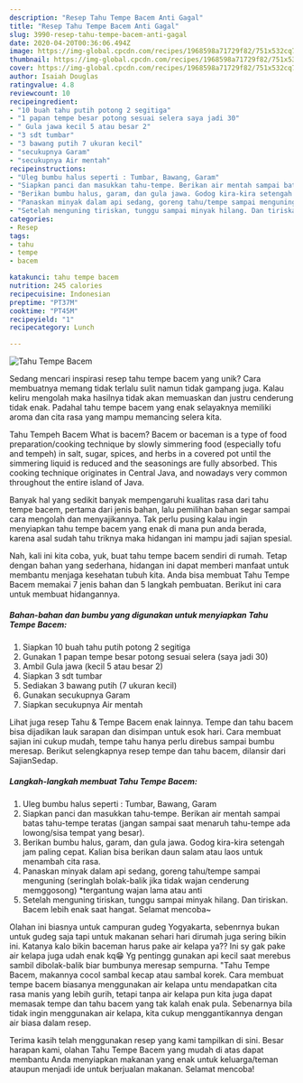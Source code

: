 ```yaml
---
description: "Resep Tahu Tempe Bacem Anti Gagal"
title: "Resep Tahu Tempe Bacem Anti Gagal"
slug: 3990-resep-tahu-tempe-bacem-anti-gagal
date: 2020-04-20T00:36:06.494Z
image: https://img-global.cpcdn.com/recipes/1968598a71729f82/751x532cq70/tahu-tempe-bacem-foto-resep-utama.jpg
thumbnail: https://img-global.cpcdn.com/recipes/1968598a71729f82/751x532cq70/tahu-tempe-bacem-foto-resep-utama.jpg
cover: https://img-global.cpcdn.com/recipes/1968598a71729f82/751x532cq70/tahu-tempe-bacem-foto-resep-utama.jpg
author: Isaiah Douglas
ratingvalue: 4.8
reviewcount: 10
recipeingredient:
- "10 buah tahu putih potong 2 segitiga"
- "1 papan tempe besar potong sesuai selera saya jadi 30"
- " Gula jawa kecil 5 atau besar 2"
- "3 sdt tumbar"
- "3 bawang putih 7 ukuran kecil"
- "secukupnya Garam"
- "secukupnya Air mentah"
recipeinstructions:
- "Uleg bumbu halus seperti : Tumbar, Bawang, Garam"
- "Siapkan panci dan masukkan tahu-tempe. Berikan air mentah sampai batas tahu-tempe teratas (jangan sampai saat menaruh tahu-tempe ada lowong/sisa tempat yang besar)."
- "Berikan bumbu halus, garam, dan gula jawa. Godog kira-kira setengah jam paling cepat. Kalian bisa berikan daun salam atau laos untuk menambah cita rasa."
- "Panaskan minyak dalam api sedang, goreng tahu/tempe sampai menguning (seringlah bolak-balik jika tidak wajan cenderung memggosong) *tergantung wajan lama atau anti"
- "Setelah menguning tiriskan, tunggu sampai minyak hilang. Dan tiriskan. Bacem lebih enak saat hangat. Selamat mencoba~"
categories:
- Resep
tags:
- tahu
- tempe
- bacem

katakunci: tahu tempe bacem 
nutrition: 245 calories
recipecuisine: Indonesian
preptime: "PT37M"
cooktime: "PT45M"
recipeyield: "1"
recipecategory: Lunch

---
```



![Tahu Tempe Bacem](https://img-global.cpcdn.com/recipes/1968598a71729f82/751x532cq70/tahu-tempe-bacem-foto-resep-utama.jpg)

Sedang mencari inspirasi resep tahu tempe bacem yang unik? Cara membuatnya memang tidak terlalu sulit namun tidak gampang juga. Kalau keliru mengolah maka hasilnya tidak akan memuaskan dan justru cenderung tidak enak. Padahal tahu tempe bacem yang enak selayaknya memiliki aroma dan cita rasa yang mampu memancing selera kita.

Tahu Tempeh Bacem What is bacem? Bacem or baceman is a type of food preparation/cooking technique by slowly simmering food (especially tofu and tempeh) in salt, sugar, spices, and herbs in a covered pot until the simmering liquid is reduced and the seasonings are fully absorbed. This cooking technique originates in Central Java, and nowadays very common throughout the entire island of Java.

Banyak hal yang sedikit banyak mempengaruhi kualitas rasa dari tahu tempe bacem, pertama dari jenis bahan, lalu pemilihan bahan segar sampai cara mengolah dan menyajikannya. Tak perlu pusing kalau ingin menyiapkan tahu tempe bacem yang enak di mana pun anda berada, karena asal sudah tahu triknya maka hidangan ini mampu jadi sajian spesial.


Nah, kali ini kita coba, yuk, buat tahu tempe bacem sendiri di rumah. Tetap dengan bahan yang sederhana, hidangan ini dapat memberi manfaat untuk membantu menjaga kesehatan tubuh kita. Anda bisa membuat Tahu Tempe Bacem memakai 7 jenis bahan dan 5 langkah pembuatan. Berikut ini cara untuk membuat hidangannya.

<!--inarticleads1-->

##### Bahan-bahan dan bumbu yang digunakan untuk menyiapkan Tahu Tempe Bacem:

1. Siapkan 10 buah tahu putih potong 2 segitiga
1. Gunakan 1 papan tempe besar potong sesuai selera (saya jadi 30)
1. Ambil  Gula jawa (kecil 5 atau besar 2)
1. Siapkan 3 sdt tumbar
1. Sediakan 3 bawang putih (7 ukuran kecil)
1. Gunakan secukupnya Garam
1. Siapkan secukupnya Air mentah


Lihat juga resep Tahu &amp; Tempe Bacem enak lainnya. Tempe dan tahu bacem bisa dijadikan lauk sarapan dan disimpan untuk esok hari. Cara membuat sajian ini cukup mudah, tempe tahu hanya perlu direbus sampai bumbu meresap. Berikut selengkapnya resep tempe dan tahu bacem, dilansir dari SajianSedap. 

<!--inarticleads2-->

##### Langkah-langkah membuat Tahu Tempe Bacem:

1. Uleg bumbu halus seperti : Tumbar, Bawang, Garam
1. Siapkan panci dan masukkan tahu-tempe. Berikan air mentah sampai batas tahu-tempe teratas (jangan sampai saat menaruh tahu-tempe ada lowong/sisa tempat yang besar).
1. Berikan bumbu halus, garam, dan gula jawa. Godog kira-kira setengah jam paling cepat. Kalian bisa berikan daun salam atau laos untuk menambah cita rasa.
1. Panaskan minyak dalam api sedang, goreng tahu/tempe sampai menguning (seringlah bolak-balik jika tidak wajan cenderung memggosong) *tergantung wajan lama atau anti
1. Setelah menguning tiriskan, tunggu sampai minyak hilang. Dan tiriskan. Bacem lebih enak saat hangat. Selamat mencoba~


Olahan ini biasnya untuk campuran gudeg Yogyakarta, sebenrnya bukan untuk gudeg saja tapi untuk makanan sehari hari dirumah juga sering bikin ini. Katanya kalo bikin baceman harus pake air kelapa ya?? Ini sy gak pake air kelapa juga udah enak kq😁 Yg pentingg gunakan api kecil saat merebus sambil dibolak-balik biar bumbunya meresap sempurna. &#34;Tahu Tempe Bacem, makannya cocol sambal kecap atau sambal korek. Cara membuat tempe bacem biasanya menggunakan air kelapa untu mendapatkan cita rasa manis yang lebih gurih, tetapi tanpa air kelapa pun kita juga dapat memasak tempe dan tahu bacem yang tak kalah enak pula. Sebenarnya bila tidak ingin menggunakan air kelapa, kita cukup menggantikannya dengan air biasa dalam resep. 

Terima kasih telah menggunakan resep yang kami tampilkan di sini. Besar harapan kami, olahan Tahu Tempe Bacem yang mudah di atas dapat membantu Anda menyiapkan makanan yang enak untuk keluarga/teman ataupun menjadi ide untuk berjualan makanan. Selamat mencoba!
